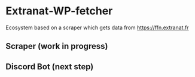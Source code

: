 # Extranat-WP-fetcher
Ecosystem based on a scraper which gets data from https://ffn.extranat.fr

## Scraper (work in progress)

## Discord Bot (next step)

